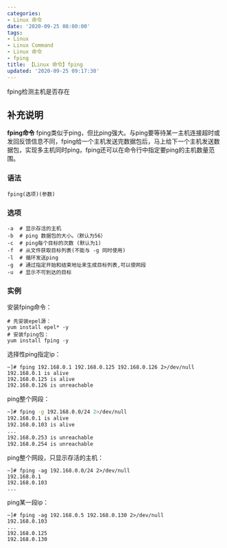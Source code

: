 ```yaml
---
categories:
- Linux 命令
date: '2020-09-25 08:00:00'
tags:
- Linux
- Linux Command
- Linux 命令
- fping
title: 【Linux 命令】fping
updated: '2020-09-25 09:17:30'
---
```


fping检测主机是否存在

## 补充说明

**fping命令** fping类似于ping，但比ping强大。与ping要等待某一主机连接超时或发回反馈信息不同，fping给一个主机发送完数据包后，马上给下一个主机发送数据包，实现多主机同时ping，fping还可以在命令行中指定要ping的主机数量范围。

### 语法

```shell
fping(选项)(参数)
```

### 选项

```shell
-a  # 显示存活的主机
-b  # ping 数据包的大小。（默认为56）
-c  # ping每个目标的次数 (默认为1)
-f  # 从文件获取目标列表(不能与 -g 同时使用)
-l  # 循环发送ping
-g  # 通过指定开始和结束地址来生成目标列表,可以使网段
-u  # 显示不可到达的目标
```

### 实例

安装fping命令：

```shell
# 先安装epel源：
yum install epel* -y
# 安装fping包：
yum install fping -y
```

选择性ping指定ip：

```shell
~]# fping 192.168.0.1 192.168.0.125 192.168.0.126 2>/dev/null
192.168.0.1 is alive
192.168.0.125 is alive
192.168.0.126 is unreachable
```

ping整个网段：

```bash
~]# fping -g 192.168.0.0/24 2>/dev/null
192.168.0.1 is alive
192.168.0.103 is alive
...
192.168.0.253 is unreachable
192.168.0.254 is unreachable
```

ping整个网段，只显示存活的主机：

```shell
~]# fping -ag 192.168.0.0/24 2>/dev/null
192.168.0.1
192.168.0.103
...
```

ping某一段ip：

```shell
~]# fping -ag 192.168.0.5 192.168.0.130 2>/dev/null
192.168.0.103
...
192.168.0.125
192.168.0.130
```

<!-- Linux命令行搜索引擎：https://jaywcjlove.github.io/linux-command/ -->

